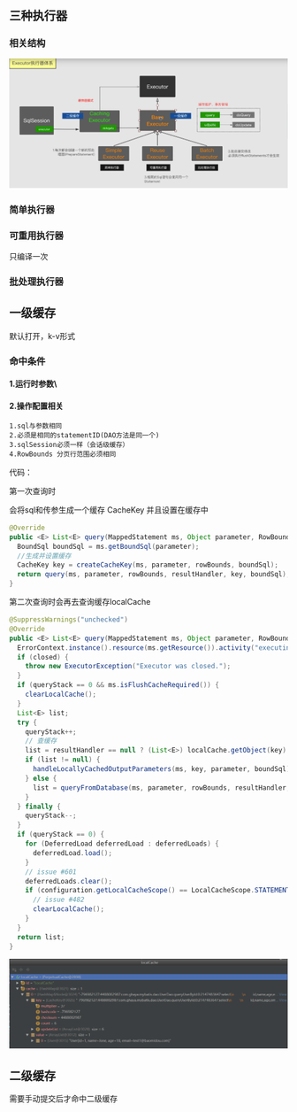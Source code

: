 ## 





## 三种执行器

### 相关结构



![image-20210602150854473](mybatis.assets/image-20210602150854473.png)

### 简单执行器



### 可重用执行器

只编译一次



### 批处理执行器







## 一级缓存

默认打开，k-v形式

### 命中条件

#### 1.运行时参数\

#### 2.操作配置相关

```tex
1.sql与参数相同
2.必须是相同的statementID(DAO方法是同一个)
3.sqlSession必须一样（会话级缓存）
4.RowBounds 分页行范围必须相同
```







代码：

第一次查询时

会将sql和传参生成一个缓存 CacheKey  并且设置在缓存中

```java
@Override
public <E> List<E> query(MappedStatement ms, Object parameter, RowBounds rowBounds, ResultHandler resultHandler) throws SQLException {
  BoundSql boundSql = ms.getBoundSql(parameter);
  //生成并设置缓存
  CacheKey key = createCacheKey(ms, parameter, rowBounds, boundSql);
  return query(ms, parameter, rowBounds, resultHandler, key, boundSql);
}
```

第二次查询时会再去查询缓存localCache

```java
@SuppressWarnings("unchecked")
@Override
public <E> List<E> query(MappedStatement ms, Object parameter, RowBounds rowBounds, ResultHandler resultHandler, CacheKey key, BoundSql boundSql) throws SQLException {
  ErrorContext.instance().resource(ms.getResource()).activity("executing a query").object(ms.getId());
  if (closed) {
    throw new ExecutorException("Executor was closed.");
  }
  if (queryStack == 0 && ms.isFlushCacheRequired()) {
    clearLocalCache();
  }
  List<E> list;
  try {
    queryStack++;
    // 查缓存
    list = resultHandler == null ? (List<E>) localCache.getObject(key) : null;
    if (list != null) {
      handleLocallyCachedOutputParameters(ms, key, parameter, boundSql);
    } else {
      list = queryFromDatabase(ms, parameter, rowBounds, resultHandler, key, boundSql);
    }
  } finally {
    queryStack--;
  }
  if (queryStack == 0) {
    for (DeferredLoad deferredLoad : deferredLoads) {
      deferredLoad.load();
    }
    // issue #601
    deferredLoads.clear();
    if (configuration.getLocalCacheScope() == LocalCacheScope.STATEMENT) {
      // issue #482
      clearLocalCache();
    }
  }
  return list;
}
```



![image-20210528111809780](mybatis.assets/image-20210528111809780.png)



## 二级缓存

需要手动提交后才命中二级缓存

